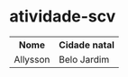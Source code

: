 # atividade-scv

<table>
 <tr>
  <th>Nome</th>
  <th>Cidade natal</th>
 </tr>
  <tr>
    <td>Allysson</td>
    <td>Belo Jardim</td>
  </tr>
</table>
